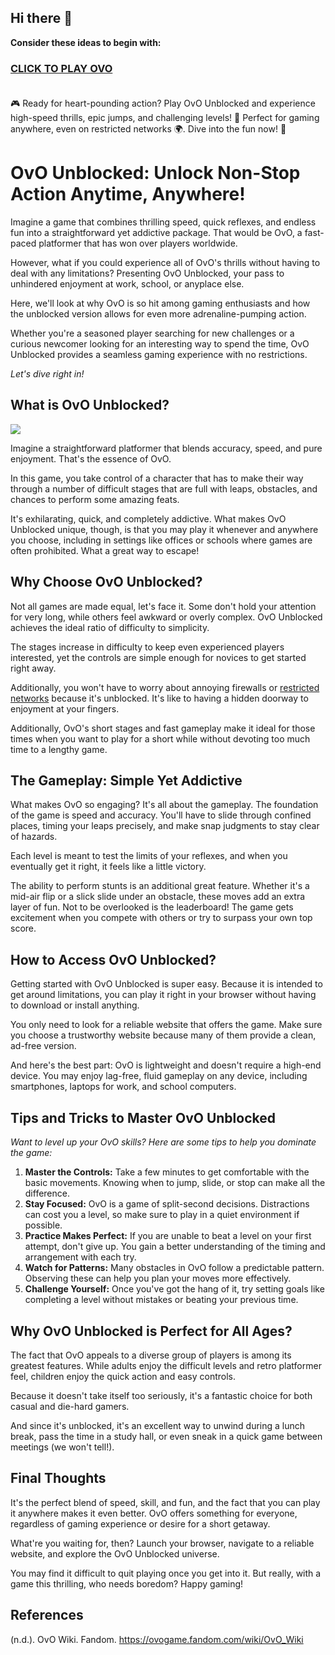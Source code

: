 ## Hi there 👋


**Consider these ideas to begin with:**

<h3><a href="https://gamescentral.net/ovo">CLICK TO PLAY OVO</a> </BR> </BR></h3>

🎮 Ready for heart-pounding action? Play OvO Unblocked and experience high-speed thrills, epic jumps, and challenging levels! 🚀 Perfect for gaming anywhere, even on restricted networks 🌍. Dive into the fun now! 🎉

# OvO Unblocked: Unlock Non-Stop Action Anytime, Anywhere!

Imagine a game that combines thrilling speed, quick reflexes, and endless fun into a straightforward yet addictive package. That would be OvO, a fast-paced platformer that has won over players worldwide.

However, what if you could experience all of OvO's thrills without having to deal with any limitations? Presenting OvO Unblocked, your pass to unhindered enjoyment at work, school, or anyplace else.

Here, we'll look at why OvO is so hit among gaming enthusiasts and how the unblocked version allows for even more adrenaline-pumping action.

Whether you're a seasoned player searching for new challenges or a curious newcomer looking for an interesting way to spend the time, OvO Unblocked provides a seamless gaming experience with no restrictions.

*Let's dive right in!*

## What is OvO Unblocked?

<a href="https://gamescentral.net/ovo"><img src="https://i.ibb.co/7tjsjwp/ovo-unblocked.jpg"></a>

Imagine a straightforward platformer that blends accuracy, speed, and pure enjoyment. That's the essence of OvO.

In this game, you take control of a character that has to make their way through a number of difficult stages that are full with leaps, obstacles, and chances to perform some amazing feats.

It's exhilarating, quick, and completely addictive. What makes OvO Unblocked unique, though, is that you may play it whenever and anywhere you choose, including in settings like offices or schools where games are often prohibited. What a great way to escape!

## Why Choose OvO Unblocked?

Not all games are made equal, let's face it. Some don't hold your attention for very long, while others feel awkward or overly complex. OvO Unblocked achieves the ideal ratio of difficulty to simplicity.

The stages increase in difficulty to keep even experienced players interested, yet the controls are simple enough for novices to get started right away.

Additionally, you won't have to worry about annoying firewalls or [restricted networks](https://www.ibm.com/docs/fi/maas360?topic=device-network-restrictions) because it's unblocked. It's like to having a hidden doorway to enjoyment at your fingers.

Additionally, OvO's short stages and fast gameplay make it ideal for those times when you want to play for a short while without devoting too much time to a lengthy game.

## The Gameplay: Simple Yet Addictive

What makes OvO so engaging? It's all about the gameplay. The foundation of the game is speed and accuracy. You'll have to slide through confined places, timing your leaps precisely, and make snap judgments to stay clear of hazards.

Each level is meant to test the limits of your reflexes, and when you eventually get it right, it feels like a little victory.

The ability to perform stunts is an additional great feature. Whether it's a mid-air flip or a slick slide under an obstacle, these moves add an extra layer of fun. Not to be overlooked is the leaderboard! The game gets excitement when you compete with others or try to surpass your own top score.

## How to Access OvO Unblocked?

Getting started with OvO Unblocked is super easy. Because it is intended to get around limitations, you can play it right in your browser without having to download or install anything.

You only need to look for a reliable website that offers the game. Make sure you choose a trustworthy website because many of them provide a clean, ad-free version.

And here's the best part: OvO is lightweight and doesn't require a high-end device. You may enjoy lag-free, fluid gameplay on any device, including smartphones, laptops for work, and school computers.

## Tips and Tricks to Master OvO Unblocked

*Want to level up your OvO skills? Here are some tips to help you dominate the game:*

1. **Master the Controls:**  Take a few minutes to get comfortable with the basic movements. Knowing when to jump, slide, or stop can make all the difference.
2. **Stay Focused:**  OvO is a game of split-second decisions. Distractions can cost you a level, so make sure to play in a quiet environment if possible.
3. **Practice Makes Perfect:**  If you are unable to beat a level on your first attempt, don't give up. You gain a better understanding of the timing and arrangement with each try.
4. **Watch for Patterns:**  Many obstacles in OvO follow a predictable pattern. Observing these can help you plan your moves more effectively.
5. **Challenge Yourself:**  Once you've got the hang of it, try setting goals like completing a level without mistakes or beating your previous time.

## Why OvO Unblocked is Perfect for All Ages?

The fact that OvO appeals to a diverse group of players is among its greatest features. While adults enjoy the difficult levels and retro platformer feel, children enjoy the quick action and easy controls.

Because it doesn't take itself too seriously, it's a fantastic choice for both casual and die-hard gamers.

And since it's unblocked, it's an excellent way to unwind during a lunch break, pass the time in a study hall, or even sneak in a quick game between meetings (we won't tell!).

## Final Thoughts

It's the perfect blend of speed, skill, and fun, and the fact that you can play it anywhere makes it even better. OvO offers something for everyone, regardless of gaming experience or desire for a short getaway.

What're you waiting for, then? Launch your browser, navigate to a reliable website, and explore the OvO Unblocked universe.

You may find it difficult to quit playing once you get into it. But really, with a game this thrilling, who needs boredom?
Happy gaming!

## References

(n.d.). OvO Wiki. Fandom. https://ovogame.fandom.com/wiki/OvO_Wiki
